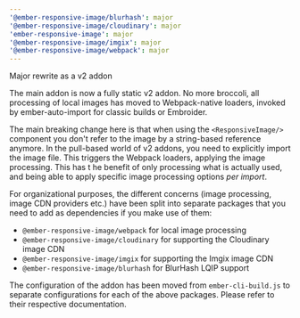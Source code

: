```yaml
---
'@ember-responsive-image/blurhash': major
'@ember-responsive-image/cloudinary': major
'ember-responsive-image': major
'@ember-responsive-image/imgix': major
'@ember-responsive-image/webpack': major
---
```


Major rewrite as a v2 addon

The main addon is now a fully static v2 addon. No more broccoli, all processing of local images has moved to Webpack-native loaders, invoked by ember-auto-import for classic builds or Embroider.

The main breaking change here is that when using the `<ResponsiveImage/>` component you don't refer to the image by a string-based reference anymore. In the pull-based world of v2 addons, you need to explicitly import the image file. This triggers the Webpack loaders, applying the image processing. This has t he benefit of only processing what is actually used, and being able to apply specific image processing options _per import_.

For organizational purposes, the different concerns (image processing, image CDN providers etc.) have been split into separate packages that you need to add as dependencies if you make use of them:

- `@ember-responsive-image/webpack` for local image processing
- `@ember-responsive-image/cloudinary` for supporting the Cloudinary image CDN
- `@ember-responsive-image/imgix` for supporting the Imgix image CDN
- `@ember-responsive-image/blurhash` for BlurHash LQIP support

The configuration of the addon has been moved from `ember-cli-build.js` to separate configurations for each of the above packages. Please refer to their respective documentation.
